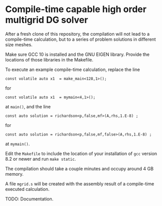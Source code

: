# Compile-time capable high order multigrid DG solver

After a fresh clone of this repository, the compilation will not lead to a compile-time calculation, but to a series of problem solutions in different size meshes.

Make sure GCC 10 is installed and the GNU EIGEN library. Provide the locations of those libraries in the Makefile.

To execute an example compile-time calculation, replace the line
```
const volatile auto x1  = make_main<128,1>();
```
for
```
const volatile auto x1  = mymain<4,1>();
```
at ```main()```, and the line
```
const auto solution = richardson<p,false,mf>(A,rhs,1.E-8) ;
```
for
```
const auto solution = richardson<p,false,mf,false>(A,rhs,1.E-8) ;
```
at ```mymain()```.

Edit the ```Makefile``` to include the location of your installation of ```gcc``` version 8.2 or newer and run ```make static```.

The compilation should take a couple minutes and occupy around 4 GB memory.

A file ```mgrid.s``` will be created with the assembly result of a compile-time executed calculation.

TODO: Documentation.
